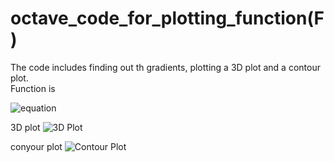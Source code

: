 # octave_code_for_plotting_function(F)
The code includes finding out th gradients, plotting a 3D plot and a contour plot.\
Function is

![equation](https://user-images.githubusercontent.com/74448981/102238546-e135d300-3f1b-11eb-87fc-66674b170f06.PNG)

3D plot
![3D Plot](https://user-images.githubusercontent.com/74448981/102238954-5b665780-3f1c-11eb-8029-261f4c425589.png)

conyour plot
![Contour Plot](https://user-images.githubusercontent.com/74448981/102238961-5e614800-3f1c-11eb-8f14-d5147f7c263e.png)


